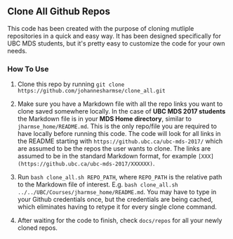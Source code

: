 ## Clone All Github Repos

This code has been created with the purpose of cloning mutliple repositories in a quick and easy way. It has been designed specifically for UBC MDS students, but it's pretty easy to customize the code for your own needs.

### How To Use

1. Clone this repo by running `git clone https://github.com/johannesharmse/clone_all.git`

2. Make sure you have a Markdown file with all the repo links you want to clone saved somewhere locally. In the case of **UBC MDS 2017 students** the Markdown file is in your **MDS Home directory**, similar to `jharmse_home/README.md`. This is the only repo/file you are required to have locally before running this code. The code will look for all links in the README starting with `https://github.ubc.ca/ubc-mds-2017/` which are assumed to be the repos the user wants to clone. The links are assumed to be in the standard Markdown format, for example `[XXX](https://github.ubc.ca/ubc-mds-2017/XXXXXX)`.

3. Run `bash clone_all.sh REPO_PATH`, where `REPO_PATH` is the relative path to the Markdown file of interest. E.g. `bash clone_all.sh ../../UBC/Courses/jharmse_home/README.md`. You may have to type in your Github credentials once, but the credentials are being cached, which eliminates having to retype it for every single clone command.

4. After waiting for the code to finish, check `docs/repos` for all your newly cloned repos.

